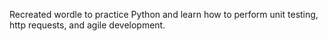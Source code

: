 Recreated wordle to practice Python and learn how to perform unit testing, http requests, and agile development.

